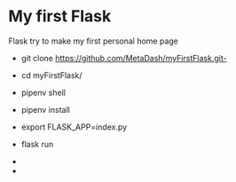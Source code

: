 # My first Flask

Flask try to make my first personal home page


- git clone https://github.com/MetaDash/myFirstFlask.git- 
- cd myFirstFlask/
- pipenv shell
- pipenv install
- export FLASK_APP=index.py
- flask run 

-
-
